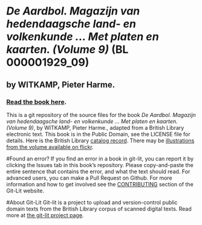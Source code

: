 # _De Aardbol. Magazijn van hedendaagsche land- en volkenkunde ... Met platen en kaarten. (Volume 9)_ (BL 000001929_09)
## by WITKAMP, Pieter Harme.

### [Read the book here](https://Git-Lit.github.io/000001929_09). 

This is a git repository of the source files for the book _De Aardbol. Magazijn van hedendaagsche land- en volkenkunde ... Met platen en kaarten. (Volume 9)_, by WITKAMP, Pieter Harme., adapted from a British Library electronic text. This book is in the Public Domain, see the LICENSE file for details.  Here is the British Library [catalog record](http://explore.bl.uk/primo_library/libweb/action/search.do?cs=frb&doc=BLL01000001929_09&dscnt=1&scp.scps=scope:(BLCONTENT)&frbg=&tab=local_tab&srt=rank&ct=search&mode=Basic&dum=true&tb=t&indx=1&vl(freeText0)=000001929_09&fn=search&vid=BLVU1).
There may be [illustrations from the volume available on flickr](https://www.flickr.com/photos/britishlibrary/tags/sysnum000001929_09).

#Found an error?
If you find an error in a book in git-lit, you can report it by clicking the Issues tab in this book’s repository. Please copy-and-paste the entire sentence that contains the error, and what the text should read. For advanced users, you can make a Pull Request on Github.  For more information and how to get involved see the [CONTRIBUTING](http://git-lit.github.io/#contributing) section of the Git-Lit website.

#About Git-Lit
Git-lit is a project to upload and version-control public domain texts from the British Library corpus of scanned digital texts. Read more at [the git-lit project page](https://github.com/Git-Lit/git-lit).